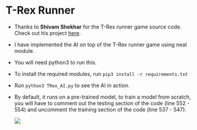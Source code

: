 # T-Rex Runner

- Thanks to **Shivam Shekhar** for the T-Rex runner game source code. Check out his project [here](https://code-projects.org/dino-game-in-python-with-source-code/).

- I have implemented the AI on top of the T-Rex runner game using neat module.

- You will need python3 to run this.

- To install the required modules, run `pip3 install -r requirements.txt`

- Run `python3 TRex_AI.py` to see the AI in action.

- By default, it runs on a pre-trained model, to train a model from scratch, you will have to comment out the testing section of the code (line 552 - 554) and uncomment the training section of the code (line 537 - 547).

    <p>
    <image src="assets/DR.gif"/>
    </p>
